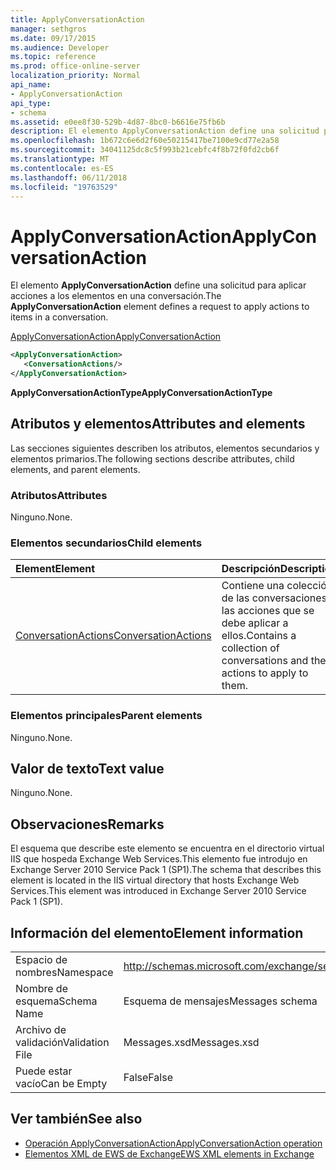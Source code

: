 ```yaml
---
title: ApplyConversationAction
manager: sethgros
ms.date: 09/17/2015
ms.audience: Developer
ms.topic: reference
ms.prod: office-online-server
localization_priority: Normal
api_name:
- ApplyConversationAction
api_type:
- schema
ms.assetid: e0ee8f30-529b-4d87-8bc0-b6616e75fb6b
description: El elemento ApplyConversationAction define una solicitud para aplicar acciones a los elementos en una conversación.
ms.openlocfilehash: 1b672c6e6d2f60e50215417be7100e9cd77e2a58
ms.sourcegitcommit: 34041125dc8c5f993b21cebfc4f8b72f0fd2cb6f
ms.translationtype: MT
ms.contentlocale: es-ES
ms.lasthandoff: 06/11/2018
ms.locfileid: "19763529"
---
```

# <a name="applyconversationaction"></a><span data-ttu-id="d9ea9-103">ApplyConversationAction</span><span class="sxs-lookup"><span data-stu-id="d9ea9-103">ApplyConversationAction</span></span>

<span data-ttu-id="d9ea9-104">El elemento **ApplyConversationAction** define una solicitud para aplicar acciones a los elementos en una conversación.</span><span class="sxs-lookup"><span data-stu-id="d9ea9-104">The **ApplyConversationAction** element defines a request to apply actions to items in a conversation.</span></span> 
  
[<span data-ttu-id="d9ea9-105">ApplyConversationAction</span><span class="sxs-lookup"><span data-stu-id="d9ea9-105">ApplyConversationAction</span></span>](applyconversationaction.md)
  
```XML
<ApplyConversationAction>
   <ConversationActions/>
</ApplyConversationAction>
```

 <span data-ttu-id="d9ea9-106">**ApplyConversationActionType**</span><span class="sxs-lookup"><span data-stu-id="d9ea9-106">**ApplyConversationActionType**</span></span>
## <a name="attributes-and-elements"></a><span data-ttu-id="d9ea9-107">Atributos y elementos</span><span class="sxs-lookup"><span data-stu-id="d9ea9-107">Attributes and elements</span></span>

<span data-ttu-id="d9ea9-108">Las secciones siguientes describen los atributos, elementos secundarios y elementos primarios.</span><span class="sxs-lookup"><span data-stu-id="d9ea9-108">The following sections describe attributes, child elements, and parent elements.</span></span>
  
### <a name="attributes"></a><span data-ttu-id="d9ea9-109">Atributos</span><span class="sxs-lookup"><span data-stu-id="d9ea9-109">Attributes</span></span>

<span data-ttu-id="d9ea9-110">Ninguno.</span><span class="sxs-lookup"><span data-stu-id="d9ea9-110">None.</span></span>
  
### <a name="child-elements"></a><span data-ttu-id="d9ea9-111">Elementos secundarios</span><span class="sxs-lookup"><span data-stu-id="d9ea9-111">Child elements</span></span>

|<span data-ttu-id="d9ea9-112">**Element**</span><span class="sxs-lookup"><span data-stu-id="d9ea9-112">**Element**</span></span>|<span data-ttu-id="d9ea9-113">**Descripción**</span><span class="sxs-lookup"><span data-stu-id="d9ea9-113">**Description**</span></span>|
|:-----|:-----|
|[<span data-ttu-id="d9ea9-114">ConversationActions</span><span class="sxs-lookup"><span data-stu-id="d9ea9-114">ConversationActions</span></span>](conversationactions.md) <br/> |<span data-ttu-id="d9ea9-115">Contiene una colección de las conversaciones y las acciones que se debe aplicar a ellos.</span><span class="sxs-lookup"><span data-stu-id="d9ea9-115">Contains a collection of conversations and the actions to apply to them.</span></span>  <br/> |
   
### <a name="parent-elements"></a><span data-ttu-id="d9ea9-116">Elementos principales</span><span class="sxs-lookup"><span data-stu-id="d9ea9-116">Parent elements</span></span>

<span data-ttu-id="d9ea9-117">Ninguno.</span><span class="sxs-lookup"><span data-stu-id="d9ea9-117">None.</span></span>
  
## <a name="text-value"></a><span data-ttu-id="d9ea9-118">Valor de texto</span><span class="sxs-lookup"><span data-stu-id="d9ea9-118">Text value</span></span>

<span data-ttu-id="d9ea9-119">Ninguno.</span><span class="sxs-lookup"><span data-stu-id="d9ea9-119">None.</span></span>
  
## <a name="remarks"></a><span data-ttu-id="d9ea9-120">Observaciones</span><span class="sxs-lookup"><span data-stu-id="d9ea9-120">Remarks</span></span>

<span data-ttu-id="d9ea9-121">El esquema que describe este elemento se encuentra en el directorio virtual IIS que hospeda Exchange Web Services.This elemento fue introdujo en Exchange Server 2010 Service Pack 1 (SP1).</span><span class="sxs-lookup"><span data-stu-id="d9ea9-121">The schema that describes this element is located in the IIS virtual directory that hosts Exchange Web Services.This element was introduced in Exchange Server 2010 Service Pack 1 (SP1).</span></span>
  
## <a name="element-information"></a><span data-ttu-id="d9ea9-122">Información del elemento</span><span class="sxs-lookup"><span data-stu-id="d9ea9-122">Element information</span></span>

|||
|:-----|:-----|
|<span data-ttu-id="d9ea9-123">Espacio de nombres</span><span class="sxs-lookup"><span data-stu-id="d9ea9-123">Namespace</span></span>  <br/> |http://schemas.microsoft.com/exchange/services/2006/messages  <br/> |
|<span data-ttu-id="d9ea9-124">Nombre de esquema</span><span class="sxs-lookup"><span data-stu-id="d9ea9-124">Schema Name</span></span>  <br/> |<span data-ttu-id="d9ea9-125">Esquema de mensajes</span><span class="sxs-lookup"><span data-stu-id="d9ea9-125">Messages schema</span></span>  <br/> |
|<span data-ttu-id="d9ea9-126">Archivo de validación</span><span class="sxs-lookup"><span data-stu-id="d9ea9-126">Validation File</span></span>  <br/> |<span data-ttu-id="d9ea9-127">Messages.xsd</span><span class="sxs-lookup"><span data-stu-id="d9ea9-127">Messages.xsd</span></span>  <br/> |
|<span data-ttu-id="d9ea9-128">Puede estar vacío</span><span class="sxs-lookup"><span data-stu-id="d9ea9-128">Can be Empty</span></span>  <br/> |<span data-ttu-id="d9ea9-129">False</span><span class="sxs-lookup"><span data-stu-id="d9ea9-129">False</span></span>  <br/> |
   
## <a name="see-also"></a><span data-ttu-id="d9ea9-130">Ver también</span><span class="sxs-lookup"><span data-stu-id="d9ea9-130">See also</span></span>

- [<span data-ttu-id="d9ea9-131">Operación ApplyConversationAction</span><span class="sxs-lookup"><span data-stu-id="d9ea9-131">ApplyConversationAction operation</span></span>](applyconversationaction-operation.md)
- [<span data-ttu-id="d9ea9-132">Elementos XML de EWS de Exchange</span><span class="sxs-lookup"><span data-stu-id="d9ea9-132">EWS XML elements in Exchange</span></span>](ews-xml-elements-in-exchange.md)

